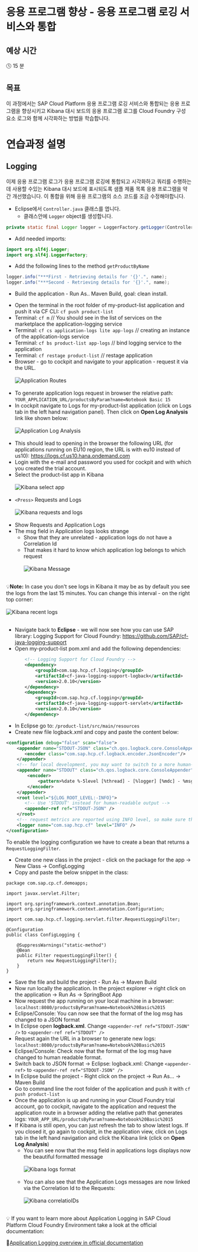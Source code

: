 # 응용 프로그램 향상 - 응용 프로그램 로깅 서비스와 통합

## 예상 시간

:clock4: 15 분

## 목표

이 과정에서는 SAP Cloud Platform 응용 프로그램 로깅 서비스와 통합되는 응용 프로그램을 향상시키고 Kibana 대시 보드의 응용 프로그램 로그를 Cloud Foundry 구성 요소 로그와 함께 시각화하는 방법을 학습합니다.


# 연습과정 설명


## Logging
이제 응용 프로그램 로그가 응용 프로그램 로깅에 통합되고 시각화하고 쿼리를 수행하는 데 사용할 수있는 Kibana 대시 보드에 표시되도록 샘플 제품 목록 응용 프로그램을 약간 개선했습니다. 이 통합을 위해 응용 프로그램의 소스 코드를 조금 수정해야합니다.

* Eclipse에서 `Controller.java` 클래스를 엽니다.
  - 클래스안에 `Logger` object를 생성합니다.
```java
private static final Logger logger = LoggerFactory.getLogger(Controller.class);
```
  - Add needed imports:
  ```java
  import org.slf4j.Logger;
  import org.slf4j.LoggerFactory;
  ```

  - Add the following lines to the method `getProductByName`
  ```java
  logger.info("***First - Retrieving details for '{}'.", name);
  logger.info("***Second - Retrieving details for '{}'.", name);
  ```
 - Build the application - Run As.. Maven Build, goal: clean install.
* Open the terminal in the root folder of my-product-list application and push it via CF CLI: `cf push product-list`
* Terminal: `cf m` // You should see in the list of services on the marketplace the application-logging service
* Terminal: `cf cs application-logs lite app-logs` // creating an instance of the application-logs service
* Terminal: `cf bs product-list app-logs` // bind logging service to the application
* Terminal: `cf restage product-list` // restage application
* Browser - go to cockpit and navigate to your application - request it via the URL.
<br><br>
![Application Routes](/img/application_routes_cockpit.png?raw=true)
<br><br>
* To generate application logs request in browser the relative path:
`YOUR_APPLICATION_URL/productsByParam?name=Notebook Basic 15`
* In cockpit navigate to Logs for my-product-list application (click on Logs tab in the left hand navigation panel). Then click on **Open Log Analysis** link like shown below:
<br><br>
![Application Log Analysis](/img/cockpit_open_log_analysis.png?raw=true)
<br><br>
* This should lead to opening in the browser the following URL (for applications running on EU10 region, the URL is with eu10 instead of us10): https://logs.cf.us10.hana.ondemand.com
* Login with the e-mail and password you used for cockpit and with which you created the trial account.
* Select the product-list app in Kibana
<br><br>
![Kibana select app](/img/kibana_product_list_app.png?raw=true)
<br><br>
* `<Press>` Requests and Logs
<br><br>
![Kibana requests and logs](/img/kibana_requests_logs.png?raw=true)
<br><br>
* Show Requests and Application Logs
* The msg field in Application logs looks strange
  * Show that they are unrelated - application logs do not have a Correlation Id
  * That makes it hard to know which application log belongs to which request
  <br><br>
  ![Kibana Message](/img/kibana_msg_no_correlationid.png?raw=tru)
  <br><br>

:bulb:**Note:** In case you don't see logs in Kibana it may be as by default you see the logs from the last 15 minutes. You can change this interval - on the right top corner:
<br><br>
![Kibana recent logs](/img/kibana_recent_logs.png?raw=true)
<br><br>
* Navigate back to **Eclipse** - we will now see how you can use SAP library: Logging Support for Cloud Foundry: https://github.com/SAP/cf-java-logging-support
* Open my-product-list pom.xml and add the following dependencies:
 ```xml
        <!-- Logging Support for Cloud Foundry -->
		<dependency>
			<groupId>com.sap.hcp.cf.logging</groupId>
			<artifactId>cf-java-logging-support-logback</artifactId>
			<version>2.0.10</version>
		</dependency>
		<dependency>
			<groupId>com.sap.hcp.cf.logging</groupId>
			<artifactId>cf-java-logging-support-servlet</artifactId>
			<version>2.0.10</version>
		</dependency>
```
* In Eclipse go to: `/product-list/src/main/resources`
* Create new file logback.xml and copy and paste the content below:
```xml
<configuration debug="false" scan="false">
	<appender name="STDOUT-JSON" class="ch.qos.logback.core.ConsoleAppender">
       <encoder class="com.sap.hcp.cf.logback.encoder.JsonEncoder"/>
    </appender>
    <!-- for local development, you may want to switch to a more human-readable layout -->
    <appender name="STDOUT" class="ch.qos.logback.core.ConsoleAppender">
        <encoder>
            <pattern>%date %-5level [%thread] - [%logger] [%mdc] - %msg%n</pattern>
        </encoder>
    </appender>
    <root level="${LOG_ROOT_LEVEL:-INFO}">
       <!-- Use 'STDOUT' instead for human-readable output -->
       <appender-ref ref="STDOUT-JSON" />
    </root>
  	<!-- request metrics are reported using INFO level, so make sure the instrumentation loggers are set to that level -->
    <logger name="com.sap.hcp.cf" level="INFO" />
</configuration>
```

To enable the logging configuration we have to create a bean that returns a `RequestLoggingFilter`.

* Create one new class in the project - click on the package for the app -> New Class -> ConfigLogging
* Copy and paste the below snippet in the class:
```
package com.sap.cp.cf.demoapps;

import javax.servlet.Filter;

import org.springframework.context.annotation.Bean;
import org.springframework.context.annotation.Configuration;

import com.sap.hcp.cf.logging.servlet.filter.RequestLoggingFilter;

@Configuration
public class ConfigLogging {

	@SuppressWarnings("static-method")
	@Bean
	public Filter requestLoggingFilter() {
		return new RequestLoggingFilter();
	}
}
```

* Save the file and build the project - Run As -> Maven Build
* Now run locally the application. In the project explorer -> right click on the application -> Run As -> SpringBoot App
* Now request the app running on your local machine in a browser: `localhost:8080/productsByParam?name=Notebook%20Basic%2015`
* Eclipse/Console: You can now see that the format of the log msg has changed to a JSON format
* In Eclipse open **logback.xml**. Change `<appender-ref ref="STDOUT-JSON" />` to `<appender-ref ref="STDOUT" />`
* Request again the URL in a browser to generate new logs: `localhost:8080/productsByParam?name=Notebook%20Basic%2015`
* Eclipse/Console: Check now that the format of the log msg have changed to human readable format.
* Switch back to JSON format -> Eclipse: logback.xml: Change `<appender-ref>` to `<appender-ref ref="STDOUT-JSON" />`
* In Eclipse build the project - Right click on the project -> Run As... -> Maven Build
* Go to command line the root folder of the application and push it with `cf push product-list`
* Once the application is up and running in your Cloud Foundry trial account, go to cockpit, navigate to the application and request the application route in a browser adding the relative path that generates logs: `YOUR_APP_URL/productsByParam?name=Notebook%20Basic%2015`
* If Kibana is still open, you can just refresh the tab to show latest logs. If you closed it, go again to cockpit, in the application view, click on Logs tab in the left hand navigation and click the Kibana link (click on **Open Log Analysis**)
  * You can see now that the msg field in applications logs displays now the beautiful formatted message
  <br><br>
  ![Kibana logs format](/img/kibana_logs_format.png?raw=true)
  <br><br>
  * You can also see that the Application Logs messages are now linked via the Correlation Id to the Requests:
  <br><br>
  ![Kibana correlatioIDs](/img/kibana_correlationIDs.png?raw=true)
  <br><br>

:bulb: If you want to learn more about Application Logging in SAP Cloud Platform Cloud Foundry Environment take a look at the official documentation:

:link:[Application Logging overview in official documentation](https://help.sap.com/viewer/65de2977205c403bbc107264b8eccf4b/Cloud/en-US/68454d44ad41458788959485a24305e2.html)
